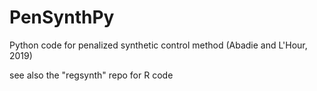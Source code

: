 # PenSynthPy
Python code for penalized synthetic control method (Abadie and L'Hour, 2019)

see also the "regsynth" repo for R code
